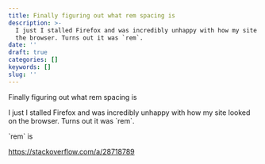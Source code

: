 ```yaml
---
title: Finally figuring out what rem spacing is
description: >-
  I just I stalled Firefox and was incredibly unhappy with how my site looked on
  the browser. Turns out it was `rem`.
date: ''
draft: true
categories: []
keywords: []
slug: ''
---
```


Finally figuring out what rem spacing is

I just I stalled Firefox and was incredibly unhappy with how my site looked on the browser. Turns out it was \`rem\`.

\`rem\` is

  

https://stackoverflow.com/a/28718789